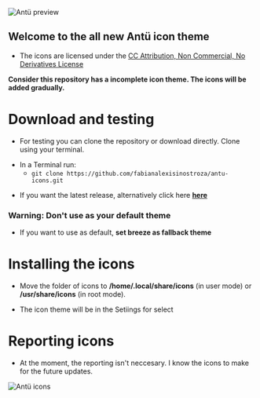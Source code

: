 ![Antü preview](https://pinguinosyuncafe.files.wordpress.com/2017/08/hola.png)

## Welcome to the all new Antü icon theme

- The icons are licensed under the [CC Attribution, Non Commercial, No Derivatives License](https://creativecommons.org/licenses/by-nc-nd/3.0/cl/legalcode) 

**Consider this repository has a incomplete icon theme. The icons will be added gradually.**

# Download and testing

- For testing you can clone the repository or download directly. Clone using your terminal.

* In a Terminal run: 
  * `git clone https://github.com/fabianalexisinostroza/antu-icons.git`

- If you want the latest release, alternatively click here [**here**](https://github.com/fabianalexisinostroza/antu-icons/releases)

### Warning: Don't use as your default theme

- If you want to use as default, **set breeze as fallback theme**

# Installing the icons

- Move the folder of icons  to **/home/.local/share/icons** (in user mode) or **/usr/share/icons** (in root mode).

- The icon theme will be in the Setiings for select


# Reporting icons

- At the moment, the reporting isn't neccesary. I know the icons to make for the future updates.

![Antü icons](https://pinguinosyuncafe.files.wordpress.com/2017/08/antu.png)
